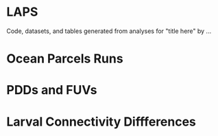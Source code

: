 # LAPS
Code, datasets, and tables generated from analyses for "title here" by ...

# Ocean Parcels Runs

# PDDs and FUVs

# Larval Connectivity Diffferences

